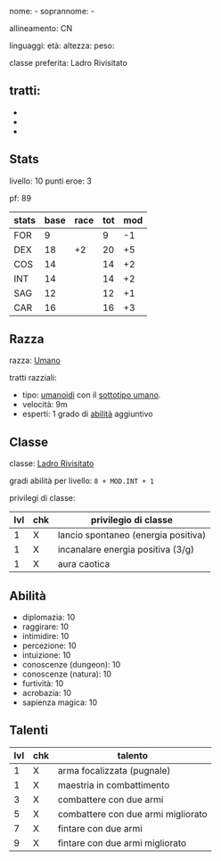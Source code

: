 nome: -
soprannome: -

allineamento: CN

linguaggi: 
età: 
altezza: 
peso: 

classe preferita: Ladro Rivisitato

tratti:
 - 
 - 
 - 
 - 

## Stats

livello: 10
punti eroe: 3

pf: 89

| stats | base | race | tot | mod |
| ----- | ---- | ---- | --- | --- |
| FOR   | 9    |      | 9   | -1  |
| DEX   | 18   | +2   | 20  | +5  |
| COS   | 14   |      | 14  | +2  |
| INT   | 14   |      | 14  | +2  |
| SAG   | 12   |      | 12  | +1  |
| CAR   | 16   |      | 16  | +3  |

## Razza

razza: [Umano]()

tratti razziali:
 - tipo: [umanoidi](https://golarion.altervista.org/wiki/Razze/Qualit%C3%A0#Umanoide_\(0_PR\) "Razze/Qualità") con il [sottotipo umano](https://golarion.altervista.org/wiki/Sottotipo_Umano "Sottotipo Umano").
 - velocità: 9m
 - esperti: 1 grado di [abilità](https://golarion.altervista.org/wiki/Abilit%C3%A0 "Abilità") aggiuntivo

## Classe

classe: [Ladro Rivisitato]()

gradi abilità per livello: `8 + MOD.INT + 1`

privilegi di classe:

| lvl | chk | privilegio di classe                |
| --- | --- | ----------------------------------- |
| 1   | X   | lancio spontaneo (energia positiva) |
| 1   | X   | incanalare energia positiva (3/g)   |
| 1   | X   | aura caotica                        |

## Abilità
 - diplomazia: 10
 - raggirare: 10
 - intimidire: 10
 - percezione: 10
 - intuizione: 10
 - conoscenze (dungeon): 10
 - conoscenze (natura): 10
 - furtività: 10
 - acrobazia: 10
 - sapienza magica: 10


## Talenti

| lvl | chk | talento                            |
| --- | --- | ---------------------------------- |
| 1   | X   | arma focalizzata (pugnale)         |
| 1   | X   | maestria in combattimento          |
| 3   | X   | combattere con due armi            |
| 5   | X   | combattere con due armi migliorato |
| 7   | X   | fintare con due armi               |
| 9   | X   | fintare con due armi migliorato    |
